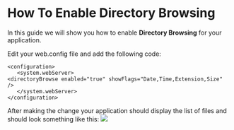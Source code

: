 # How To Enable Directory Browsing
In this guide we will show you how to enable **Directory Browsing** for your application.

Edit your web.config file and add the following code:

    <configuration>
       <system.webServer>
    <directoryBrowse enabled="true" showFlags="Date,Time,Extension,Size" />
       </system.webServer>
    </configuration>

After making the change your application should display the list of files and should look something like this:
<img src="https://raw.githubusercontent.com/GearHost/docs/master/Images/directorybrowsing.PNG" />
